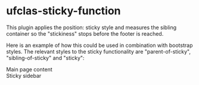 # ufclas-sticky-function

This plugin applies the position: sticky style and measures the sibling container so the "stickiness" stops before the footer is reached.

Here is an example of how this could be used in combination with bootstrap styles. The relevant styles to the sticky functionality are "parent-of-sticky", "sibling-of-sticky" and "sticky":

<div class="row parent-of-sticky">
  <div class="col-sm-9 sibling-of-sticky">
    Main page content
  </div>
  <div class="col-sm-3 sticky">
    Sticky sidebar
  <div>
</div>
